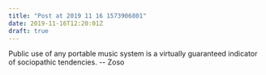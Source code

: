 ```yaml
---
title: "Post at 2019 11 16 1573906801"
date: 2019-11-16T12:20:01Z
draft: true
---
```


Public use of any portable music system is a virtually guaranteed indicator
of sociopathic tendencies.
		-- Zoso
